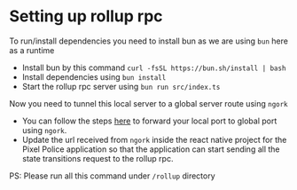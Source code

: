 # Setting up rollup rpc

To run/install dependencies you need to install bun as we are using `bun` here as a runtime

- Install bun by this command `curl -fsSL https://bun.sh/install | bash`
- Install dependencies using `bun install`
- Start the rollup rpc server using `bun run src/index.ts`

Now you need to tunnel this local server to a global server route using `ngork`

- You can follow the steps [here](https://ngrok.com/docs/getting-started/) to forward your local port to global port using `ngork`.
- Update the url received from `ngork` inside the react native project for the Pixel Police application so that the application can start sending all the state transitions request to the rollup rpc.


PS: Please run all this command under `/rollup` directory
